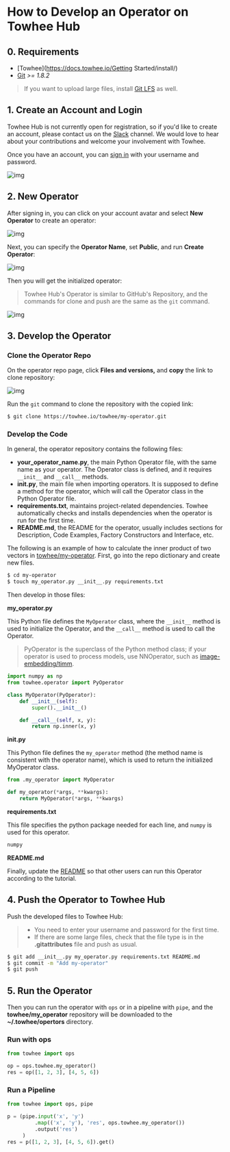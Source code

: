 # How to Develop an Operator on Towhee Hub

## 0. Requirements

- [Towhee](https://docs.towhee.io/Getting Started/install/)
- [Git](https://git-scm.com/book/en/v2/Getting-Started-Installing-Git) *>= 1.8.2*

> If you want to upload large files, install [Git LFS](https://git-lfs.github.com/) as well.

## 1.  Create an Account and Login 

Towhee Hub is not currently open for registration, so if you'd like to create an account, please contact us on the [Slack](https://slack.towhee.io) channel.  We would love to hear about your contributions and welcome your involvement with Towhee.

Once you have an account, you can [sign in](https://towhee.io/user/login) with your username and password.

![img](https://github.com/towhee-io/data/blob/main/image/docs/login.png?raw=true)

## 2. New Operator

After signing in, you can click on your account avatar and select **New Operator** to create an operator:

![img](https://github.com/towhee-io/data/blob/main/image/docs/new_operator.png?raw=true)

Next, you can specify the **Operator Name**, set **Public**, and run **Create Operator**:

![img](https://github.com/towhee-io/data/blob/main/image/docs/create_operator.png?raw=true)

Then you will get the initialized operator:

> Towhee Hub's Operator is similar to GitHub's Repository, and the commands for clone and push are the same as the `git` command.

![img](https://github.com/towhee-io/data/blob/main/image/docs/my_operator.png?raw=true)

## 3. Develop the Operator

### Clone the Operator Repo

On the operator repo page, click **Files and versions,** and **copy** the link to clone repository:

![img](https://github.com/towhee-io/data/blob/main/image/docs/clone_operator.png?raw=true)

Run the `git` command to clone the repository with the copied link:

```Bash
$ git clone https://towhee.io/towhee/my-operator.git
```

### Develop the Code

In general, the operator repository contains the following files:

- **your_operator_name.py**, the main Python Operator file, with the same name as your operator. The Operator class is defined, and it requires `__init__` and `__call__` methods.
- **__init__.py**, the main file when importing operators. It is supposed to define a method for the operator, which will call the Operator class in the Python Operator file.
- **requirements.txt**, maintains project-related dependencies. Towhee automatically checks and installs dependencies when the operator is run for the first time.
- **README.md**, the README for the operator, usually includes sections for Description, Code Examples, Factory Constructors and Interface, etc.

The following is an example of how to calculate the inner product of two vectors in [towhee/my-operator](https://towhee.io/towhee/my-operator). First, go into the repo dictionary and create new files.

```Bash
$ cd my-operator
$ touch my_operator.py __init__.py requirements.txt
```

Then develop in those files:

**my_operator.py**

This Python file defines the `MyOperator` class, where the `__init__` method is used to initialize the Operator, and the `__call__` method is used to call the Operator.

> PyOperator is the superclass of the Python method class; if your operator is used to process models, use NNOperator, such as [image-embedding/timm](https://towhee.io/image-embedding/timm).

```Python
import numpy as np
from towhee.operator import PyOperator

class MyOperator(PyOperator):
    def __init__(self):
        super().__init__()

    def __call__(self, x, y):
        return np.inner(x, y)
```

**__init__.py**

This Python file defines the `my_operator` method (the method name is consistent with the operator name), which is used to return the initialized MyOperator class.

```Python
from .my_operator import MyOperator

def my_operator(*args, **kwargs):
    return MyOperator(*args, **kwargs)
```

**requirements.txt**

This file specifies the python package needed for each line, and `numpy` is used for this operator.

```Bash
numpy
```

**README.md**

Finally, update the [README](https://towhee.io/towhee/my-operator/src/branch/main/README.md) so that other users can run this Operator according to the tutorial.

## 4. Push the Operator to Towhee Hub

Push the developed files to Towhee Hub:

> - You need to enter your username and password for the first time.
> - If there are some large files, check that the file type is in the **.gitattributes** file and push as usual.

```Bash
$ git add __init__.py my_operator.py requirements.txt README.md
$ git commit -m "Add my-operator"
$ git push
```

## 5. Run the Operator

Then you can run the operator with `ops` or in a pipeline with `pipe`, and the **towhee/my_operator** repository will be downloaded to the **~/.towhee/opertors** directory.

### Run with ops

```Python
from towhee import ops

op = ops.towhee.my_operator()
res = op([1, 2, 3], [4, 5, 6])
```

### Run a Pipeline

```Python
from towhee import ops, pipe

p = (pipe.input('x', 'y')
         .map(('x', 'y'), 'res', ops.towhee.my_operator())
         .output('res')
     )
res = p([1, 2, 3], [4, 5, 6]).get()
```
